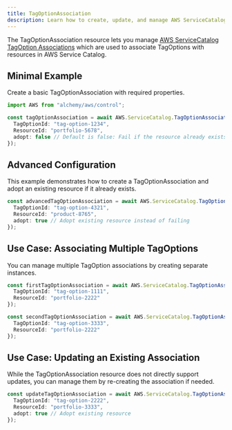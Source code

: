 ```yaml
---
title: TagOptionAssociation
description: Learn how to create, update, and manage AWS ServiceCatalog TagOptionAssociations using Alchemy Cloud Control.
---
```



The TagOptionAssociation resource lets you manage [AWS ServiceCatalog TagOption Associations](https://docs.aws.amazon.com/servicecatalog/latest/userguide/) which are used to associate TagOptions with resources in AWS Service Catalog.

## Minimal Example

Create a basic TagOptionAssociation with required properties.

```ts
import AWS from "alchemy/aws/control";

const tagOptionAssociation = await AWS.ServiceCatalog.TagOptionAssociation("basicTagOptionAssociation", {
  TagOptionId: "tag-option-1234",
  ResourceId: "portfolio-5678",
  adopt: false // Default is false: Fail if the resource already exists
});
```

## Advanced Configuration

This example demonstrates how to create a TagOptionAssociation and adopt an existing resource if it already exists.

```ts
const advancedTagOptionAssociation = await AWS.ServiceCatalog.TagOptionAssociation("advancedTagOptionAssociation", {
  TagOptionId: "tag-option-4321",
  ResourceId: "product-8765",
  adopt: true // Adopt existing resource instead of failing
});
```

## Use Case: Associating Multiple TagOptions

You can manage multiple TagOption associations by creating separate instances. 

```ts
const firstTagOptionAssociation = await AWS.ServiceCatalog.TagOptionAssociation("firstTagOptionAssociation", {
  TagOptionId: "tag-option-1111",
  ResourceId: "portfolio-2222"
});

const secondTagOptionAssociation = await AWS.ServiceCatalog.TagOptionAssociation("secondTagOptionAssociation", {
  TagOptionId: "tag-option-3333",
  ResourceId: "portfolio-2222"
});
```

## Use Case: Updating an Existing Association

While the TagOptionAssociation resource does not directly support updates, you can manage them by re-creating the association if needed.

```ts
const updateTagOptionAssociation = await AWS.ServiceCatalog.TagOptionAssociation("updateTagOptionAssociation", {
  TagOptionId: "tag-option-2222",
  ResourceId: "portfolio-3333",
  adopt: true // Adopt existing resource
});
```
